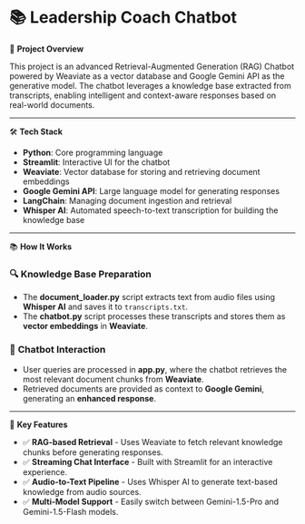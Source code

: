 # 📚 ****Leadership Coach Chatbot****

🚀 **Project Overview**

This project is an advanced Retrieval-Augmented Generation (RAG) Chatbot powered by Weaviate as a vector database and Google Gemini API as the generative model. The chatbot leverages a knowledge base extracted from transcripts, enabling intelligent and context-aware responses based on real-world documents.

---

🛠️ **Tech Stack**

- **Python**: Core programming language  
- **Streamlit**: Interactive UI for the chatbot  
- **Weaviate**: Vector database for storing and retrieving document embeddings  
- **Google Gemini API**: Large language model for generating responses  
- **LangChain**: Managing document ingestion and retrieval  
- **Whisper AI**: Automated speech-to-text transcription for building the knowledge base  

---

📚 **How It Works**

### 🔍 **Knowledge Base Preparation**
- The **document_loader.py** script extracts text from audio files using **Whisper AI** and saves it to `transcripts.txt`.  
- The **chatbot.py** script processes these transcripts and stores them as **vector embeddings** in **Weaviate**.  

### 🤖 **Chatbot Interaction**
- User queries are processed in **app.py**, where the chatbot retrieves the most relevant document chunks from **Weaviate**.  
- Retrieved documents are provided as context to **Google Gemini**, generating an **enhanced response**.  

---

🎯 **Key Features**

- ✅ **RAG-based Retrieval** - Uses Weaviate to fetch relevant knowledge chunks before generating responses.  
- ✅ **Streaming Chat Interface** - Built with Streamlit for an interactive experience.  
- ✅ **Audio-to-Text Pipeline** - Uses Whisper AI to generate text-based knowledge from audio sources.  
- ✅ **Multi-Model Support** - Easily switch between Gemini-1.5-Pro and Gemini-1.5-Flash models.  
